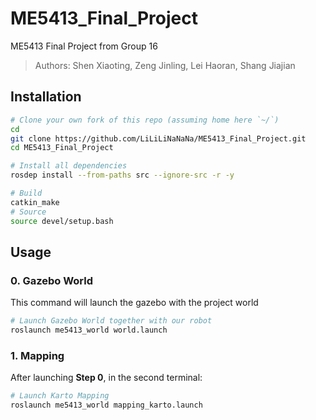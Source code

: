 # ME5413_Final_Project
ME5413 Final Project from Group 16
> Authors: Shen Xiaoting, Zeng Jinling, Lei Haoran, Shang Jiajian
## Installation
```bash
# Clone your own fork of this repo (assuming home here `~/`)
cd
git clone https://github.com/LiLiLiNaNaNa/ME5413_Final_Project.git
cd ME5413_Final_Project

# Install all dependencies
rosdep install --from-paths src --ignore-src -r -y

# Build
catkin_make
# Source 
source devel/setup.bash
```
## Usage

### 0. Gazebo World

This command will launch the gazebo with the project world

```bash
# Launch Gazebo World together with our robot
roslaunch me5413_world world.launch
```
### 1. Mapping

After launching **Step 0**, in the second terminal:

```bash
# Launch Karto Mapping
roslaunch me5413_world mapping_karto.launch
```
